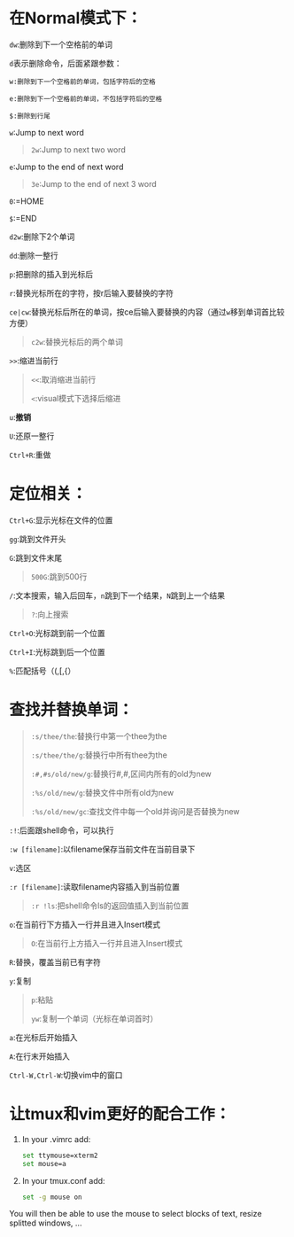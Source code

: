 # 在Normal模式下：

`dw`:删除到下一个空格前的单词

`d`表示删除命令，后面紧跟参数：

    w:删除到下一个空格前的单词，包括字符后的空格

    e:删除到下一个空格前的单词，不包括字符后的空格

    $:删除到行尾

`w`:Jump to next word

> `2w`:Jump to next two word

`e`:Jump to the end of next word

> `3e`:Jump to the end of next 3 word

`0`:=HOME

`$`:=END

`d2w`:删除下2个单词

`dd`:删除一整行

`p`:把删除的插入到光标后

`r`:替换光标所在的字符，按r后输入要替换的字符

`ce|cw`:替换光标后所在的单词，按ce后输入要替换的内容（通过`w`移到单词首比较方便）

> `c2w`:替换光标后的两个单词

`>>`:缩进当前行

> `<<`:取消缩进当前行
>
> `<`:visual模式下选择后缩进

`u`:**撤销**

`U`:还原一整行

`Ctrl+R`:重做

# 定位相关：

`Ctrl+G`:显示光标在文件的位置

`gg`:跳到文件开头

`G`:跳到文件末尾

> `500G`:跳到500行

`/`:文本搜索，输入后回车，`n`跳到下一个结果，`N`跳到上一个结果  

> `?`:向上搜索

`Ctrl+O`:光标跳到前一个位置

`Ctrl+I`:光标跳到后一个位置

`%`:匹配括号（(,[,{）

# 查找并替换单词：

> `:s/thee/the`:替换行中第一个thee为the
>
> `:s/thee/the/g`:替换行中所有thee为the
>
> `:#,#s/old/new/g`:替换行#,#,区间内所有的old为new
>
> `:%s/old/new/g`:替换文件中所有old为new
>
> `:%s/old/new/gc`:查找文件中每一个old并询问是否替换为new
>
`:!`:后面跟shell命令，可以执行

`:w [filename]`:以filename保存当前文件在当前目录下

`v`:选区

`:r [filename]`:读取filename内容插入到当前位置

> `:r !ls`:把shell命令ls的返回值插入到当前位置

`o`:在当前行下方插入一行并且进入Insert模式

> `O`:在当前行上方插入一行并且进入Insert模式

`R`:替换，覆盖当前已有字符

`y`:复制

> `p`:粘贴
>
> `yw`:复制一个单词（光标在单词首时）

`a`:在光标后开始插入

`A`:在行末开始插入

`Ctrl-W,Ctrl-W`:切换vim中的窗口

# 让tmux和vim更好的配合工作：

1. In your .vimrc add:
    ```bash
    set ttymouse=xterm2
    set mouse=a
    ```
2. In your tmux.conf add:
    ```bash
    set -g mouse on
    ```
You will then be able to use the mouse to select blocks of text, resize splitted windows, ...